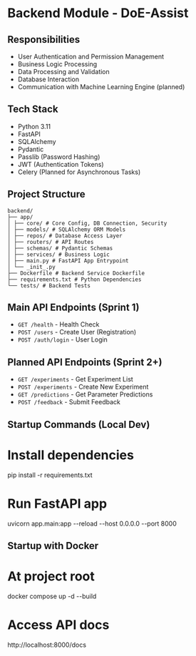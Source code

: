 # Backend Module - DoE-Assist

## Responsibilities
- User Authentication and Permission Management
- Business Logic Processing
- Data Processing and Validation
- Database Interaction
- Communication with Machine Learning Engine (planned)

## Tech Stack
- Python 3.11
- FastAPI
- SQLAlchemy
- Pydantic
- Passlib (Password Hashing)
- JWT (Authentication Tokens)
- Celery (Planned for Asynchronous Tasks)

## Project Structure
```
backend/
├── app/
│ ├── core/ # Core Config, DB Connection, Security
│ ├── models/ # SQLAlchemy ORM Models
│ ├── repos/ # Database Access Layer
│ ├── routers/ # API Routes
│ ├── schemas/ # Pydantic Schemas
│ ├── services/ # Business Logic
│ ├── main.py # FastAPI App Entrypoint
│ └── _init_.py
├── Dockerfile # Backend Service Dockerfile
├── requirements.txt # Python Dependencies
└── tests/ # Backend Tests
```

## Main API Endpoints (Sprint 1)
- `GET /health` - Health Check
- `POST /users` - Create User (Registration)
- `POST /auth/login` - User Login

## Planned API Endpoints (Sprint 2+)
- `GET /experiments` - Get Experiment List
- `POST /experiments` - Create New Experiment
- `GET /predictions` - Get Parameter Predictions
- `POST /feedback` - Submit Feedback

## Startup Commands (Local Dev)

# Install dependencies
pip install -r requirements.txt

# Run FastAPI app
uvicorn app.main:app --reload --host 0.0.0.0 --port 8000

## Startup with Docker

# At project root
docker compose up -d --build

# Access API docs
http://localhost:8000/docs

```bash